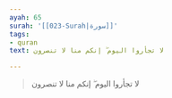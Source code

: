 ```yaml
---
ayah: 65
surah: '[[023-Surah|سورة]]'
tags:
- quran
text: لا تجأروا اليوم ۖ إنكم منا لا تنصرون

---
```

> لا تجأروا اليوم ۖ إنكم منا لا تنصرون
